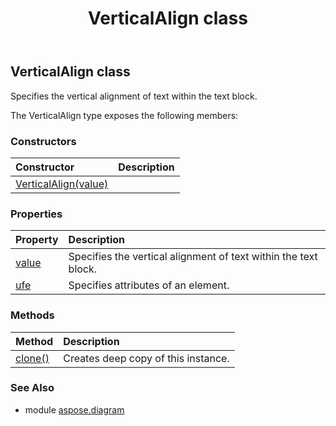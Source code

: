 ﻿---
title: VerticalAlign class
second_title: Aspose.Diagram for Python via .NET API References
description: 
type: docs
weight: 2490
url: /python-net/aspose.diagram/verticalalign/
is_root: false
---

## VerticalAlign class

Specifies the vertical alignment of text within the text block.



The VerticalAlign type exposes the following members:

### Constructors
| Constructor | Description |
| :- | :- |
| [VerticalAlign(value)](/diagram/python-net/aspose.diagram/verticalalign/__init__/#VerticalAlignValue) |  |


### Properties
| Property | Description |
| :- | :- |
| [value](/diagram/python-net/aspose.diagram/verticalalign/value) | Specifies the vertical alignment of text within the text block. |
| [ufe](/diagram/python-net/aspose.diagram/verticalalign/ufe) | Specifies attributes of an element. |


### Methods
| Method | Description |
| :- | :- |
| [clone()](/diagram/python-net/aspose.diagram/verticalalign/clone/#) | Creates deep copy of this instance. |


### See Also

* module [aspose.diagram](../)
